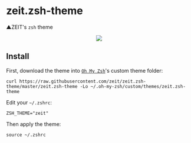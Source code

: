 # zeit.zsh-theme
▲ZEIT's `zsh` theme

<p align="center">
  <img src="https://raw.githubusercontent.com/zeit/zeit.zsh-theme/master/screenshot.png?v=2">
</p>

## Install

First, download the theme into [`Oh My Zsh`](https://github.com/robbyrussell/oh-my-zsh)'s custom theme folder:

```
curl https://raw.githubusercontent.com/zeit/zeit.zsh-theme/master/zeit.zsh-theme -Lo ~/.oh-my-zsh/custom/themes/zeit.zsh-theme
```

Edit your `~/.zshrc`:

```
ZSH_THEME="zeit"
```

Then apply the theme:

```
source ~/.zshrc
```
